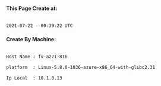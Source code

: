 
   
#### This Page Create at:

```bash

2021-07-22 - 00:39:22 UTC

```

#### Create By Machine:

```bash

Host Name : fv-az71-816

platform  : Linux-5.8.0-1036-azure-x86_64-with-glibc2.31

Ip Local  : 10.1.0.13

```

